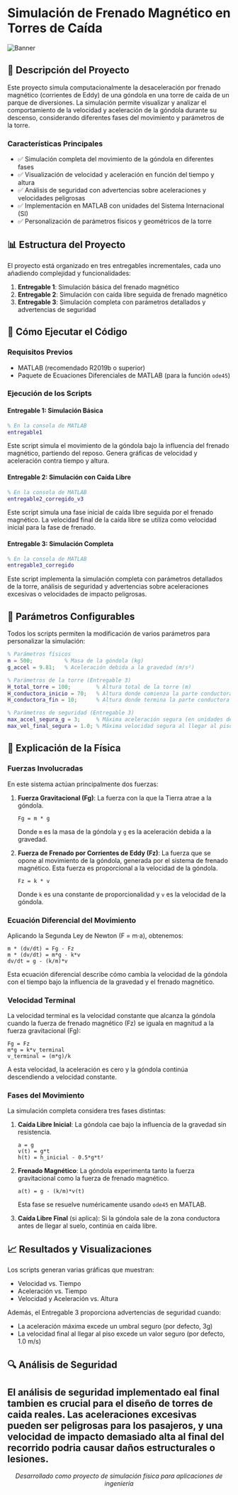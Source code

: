 # Simulación de Frenado Magnético en Torres de Caída

![Banner](https://i.imgur.com/JQXvmZs.jpg)

## 🎢 Descripción del Proyecto

Este proyecto simula computacionalmente la desaceleración por frenado magnético (corrientes de Eddy) de una góndola en una torre de caída de un parque de diversiones. La simulación permite visualizar y analizar el comportamiento de la velocidad y aceleración de la góndola durante su descenso, considerando diferentes fases del movimiento y parámetros de la torre.

### Características Principales

- ✅ Simulación completa del movimiento de la góndola en diferentes fases
- ✅ Visualización de velocidad y aceleración en función del tiempo y altura
- ✅ Análisis de seguridad con advertencias sobre aceleraciones y velocidades peligrosas
- ✅ Implementación en MATLAB con unidades del Sistema Internacional (SI)
- ✅ Personalización de parámetros físicos y geométricos de la torre

## 📊 Estructura del Proyecto

El proyecto está organizado en tres entregables incrementales, cada uno añadiendo complejidad y funcionalidades:

1. **Entregable 1**: Simulación básica del frenado magnético
2. **Entregable 2**: Simulación con caída libre seguida de frenado magnético
3. **Entregable 3**: Simulación completa con parámetros detallados y advertencias de seguridad

## 🚀 Cómo Ejecutar el Código

### Requisitos Previos

- MATLAB (recomendado R2019b o superior)
- Paquete de Ecuaciones Diferenciales de MATLAB (para la función `ode45`)

### Ejecución de los Scripts

#### Entregable 1: Simulación Básica

```matlab
% En la consola de MATLAB
entregable1
```

Este script simula el movimiento de la góndola bajo la influencia del frenado magnético, partiendo del reposo. Genera gráficas de velocidad y aceleración contra tiempo y altura.

#### Entregable 2: Simulación con Caída Libre

```matlab
% En la consola de MATLAB
entregable2_corregido_v3
```

Este script simula una fase inicial de caída libre seguida por el frenado magnético. La velocidad final de la caída libre se utiliza como velocidad inicial para la fase de frenado.

#### Entregable 3: Simulación Completa

```matlab
% En la consola de MATLAB
entregable3_corregido
```

Este script implementa la simulación completa con parámetros detallados de la torre, análisis de seguridad y advertencias sobre aceleraciones excesivas o velocidades de impacto peligrosas.

## 📝 Parámetros Configurables

Todos los scripts permiten la modificación de varios parámetros para personalizar la simulación:

```matlab
% Parámetros físicos
m = 500;          % Masa de la góndola (kg)
g_accel = 9.81;   % Aceleración debida a la gravedad (m/s²)

% Parámetros de la torre (Entregable 3)
H_total_torre = 100;        % Altura total de la torre (m)
H_conductora_inicio = 70;   % Altura donde comienza la parte conductora (m)
H_conductora_fin = 10;      % Altura donde termina la parte conductora (m)

% Parámetros de seguridad (Entregable 3)
max_accel_segura_g = 3;     % Máxima aceleración segura (en unidades de g)
max_vel_final_segura = 1.0; % Máxima velocidad segura al llegar al piso (m/s)
```

## 🧲 Explicación de la Física

### Fuerzas Involucradas

En este sistema actúan principalmente dos fuerzas:

1. **Fuerza Gravitacional (Fg)**: La fuerza con la que la Tierra atrae a la góndola.
   ```
   Fg = m * g
   ```
   Donde `m` es la masa de la góndola y `g` es la aceleración debida a la gravedad.

2. **Fuerza de Frenado por Corrientes de Eddy (Fz)**: La fuerza que se opone al movimiento de la góndola, generada por el sistema de frenado magnético. Esta fuerza es proporcional a la velocidad de la góndola.
   ```
   Fz = k * v
   ```
   Donde `k` es una constante de proporcionalidad y `v` es la velocidad de la góndola.

### Ecuación Diferencial del Movimiento

Aplicando la Segunda Ley de Newton (F = m·a), obtenemos:

```
m * (dv/dt) = Fg - Fz
m * (dv/dt) = m*g - k*v
dv/dt = g - (k/m)*v
```

Esta ecuación diferencial describe cómo cambia la velocidad de la góndola con el tiempo bajo la influencia de la gravedad y el frenado magnético.

### Velocidad Terminal

La velocidad terminal es la velocidad constante que alcanza la góndola cuando la fuerza de frenado magnético (Fz) se iguala en magnitud a la fuerza gravitacional (Fg):

```
Fg = Fz
m*g = k*v_terminal
v_terminal = (m*g)/k
```

A esta velocidad, la aceleración es cero y la góndola continúa descendiendo a velocidad constante.

### Fases del Movimiento

La simulación completa considera tres fases distintas:

1. **Caída Libre Inicial**: La góndola cae bajo la influencia de la gravedad sin resistencia.
   ```
   a = g
   v(t) = g*t
   h(t) = h_inicial - 0.5*g*t²
   ```

2. **Frenado Magnético**: La góndola experimenta tanto la fuerza gravitacional como la fuerza de frenado magnético.
   ```
   a(t) = g - (k/m)*v(t)
   ```
   Esta fase se resuelve numéricamente usando `ode45` en MATLAB.

3. **Caída Libre Final** (si aplica): Si la góndola sale de la zona conductora antes de llegar al suelo, continúa en caída libre.

## 📈 Resultados y Visualizaciones

Los scripts generan varias gráficas que muestran:

- Velocidad vs. Tiempo
- Aceleración vs. Tiempo
- Velocidad y Aceleración vs. Altura

Además, el Entregable 3 proporciona advertencias de seguridad cuando:
- La aceleración máxima excede un umbral seguro (por defecto, 3g)
- La velocidad final al llegar al piso excede un valor seguro (por defecto, 1.0 m/s)

## 🔍 Análisis de Seguridad

El análisis de seguridad implementado eal final tambien es crucial para el diseño de torres de caida reales. Las aceleraciones excesivas pueden ser peligrosas para los pasajeros, y una velocidad de impacto demasiado alta al final del recorrido podria causar daños estructurales o lesiones.
---

<p align="center">
<i>Desarrollado como proyecto de simulación física para aplicaciones de ingeniería</i>
</p>
